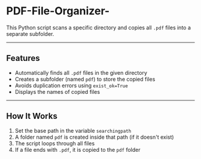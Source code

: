 # PDF-File-Organizer-
This Python script scans a specific directory and copies all `.pdf` files into a separate subfolder.

---

##  Features

- Automatically finds all `.pdf` files in the given directory
- Creates a subfolder (named `pdf`) to store the copied files
- Avoids duplication errors using `exist_ok=True`
- Displays the names of copied files

---

##  How It Works

1. Set the base path in the variable `searchingpath`
2. A folder named `pdf` is created inside that path (if it doesn't exist)
3. The script loops through all files
4. If a file ends with `.pdf`, it is copied to the `pdf` folder
